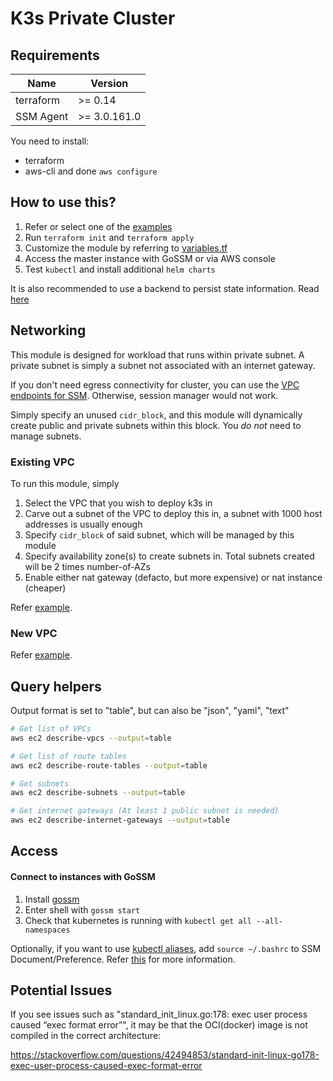 # K3s Private Cluster

## Requirements

| Name      | Version      |
| --------- | ------------ |
| terraform | >= 0.14      |
| SSM Agent | >= 3.0.161.0 |

You need to install:

- terraform
- aws-cli and done `aws configure`

## How to use this?

1. Refer or select one of the [examples](./examples)
2. Run `terraform init` and `terraform apply`
3. Customize the module by referring to [variables.tf](./variables.tf)
4. Access the master instance with GoSSM or via AWS console
5. Test `kubectl` and install additional `helm charts`

It is also recommended to use a backend to persist state information. Read [here](https://www.terraform.io/docs/backends/types/s3.html)

## Networking

This module is designed for workload that runs within private subnet. A private subnet is simply a subnet not associated with an internet gateway.

If you don't need egress connectivity for cluster, you can use the [VPC endpoints for SSM](./extras/ssm_vpc_endpoints). Otherwise, session manager would not work.

Simply specify an unused `cidr_block`, and this module will dynamically create public and private subnets within this block. You _do not_ need to manage subnets.

### Existing VPC

To run this module, simply

1. Select the VPC that you wish to deploy k3s in
2. Carve out a subnet of the VPC to deploy this in, a subnet with 1000 host addresses is usually enough
3. Specify `cidr_block` of said subnet, which will be managed by this module
4. Specify availability zone(s) to create subnets in. Total subnets created will be 2 times number-of-AZs
5. Enable either nat gateway (defacto, but more expensive) or nat instance (cheaper)

Refer [example](./examples/k3s-in-existing-vpc).

### New VPC

Refer [example](./examples/k3s-in-new-vpc).

## Query helpers

Output format is set to "table", but can also be "json", "yaml", "text"

```sh
# Get list of VPCs
aws ec2 describe-vpcs --output=table

# Get list of route tables
aws ec2 describe-route-tables --output=table

# Get subnets
aws ec2 describe-subnets --output=table

# Get internet gateways (At least 1 public subnet is needed)
aws ec2 describe-internet-gateways --output=table
```

## Access

#### Connect to instances with GoSSM

1. Install [gossm](https://github.com/gjbae1212/gossm)
2. Enter shell with `gossm start`
3. Check that kubernetes is running with `kubectl get all --all-namespaces`

Optionally, if you want to use [kubectl aliases](./user_data/env/kubectl_aliases), add `source ~/.bashrc` to SSM Document/Preference. Refer [this](https://docs.aws.amazon.com/systems-manager/latest/userguide/session-preferences-shell-config.html) for more information.

## Potential Issues

If you see issues such as "standard_init_linux.go:178: exec user process caused “exec format error”", it may be that the OCI(docker) image is not compiled in the correct architecture:

https://stackoverflow.com/questions/42494853/standard-init-linux-go178-exec-user-process-caused-exec-format-error
